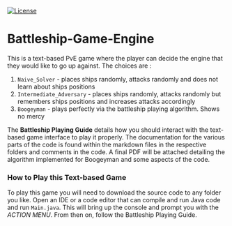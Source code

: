 [![License](https://img.shields.io/badge/License-Apache%202.0-blue.svg)](https://github.com/kj3moraes/Battleship-Game-Engine/blob/main/LICENSE)

# Battleship-Game-Engine
This is a text-based PvE game where the player can decide the engine that they would like to go up against. The choices are :
1. `Naive_Solver` - places ships randomly, attacks randomly and does not learn about ships positions
2. `Intermediate_Adversary` - places ships randomly, attacks randomly but remembers ships positions and increases attacks accordingly
3. `Boogeyman` - plays perfectly via the battleship playing algorithm. Shows no mercy


The **Battleship Playing Guide** details how you should interact with the text-based game interface to play it properly.
The documentation for the various parts of the code is found within the markdown files in the respective folders and 
comments in the code. A final PDF will be attached detailing the algorithm implemented for Boogeyman and some aspects
of the code.

### How to Play this Text-based Game
To play this game you will need to download the source code to any folder you like. Open an IDE or a code editor that
can compile and run Java code and run `Main.java`. This will bring up the console and prompt you with the _ACTION MENU_. 
From then on, follow the Battleship Playing Guide.
